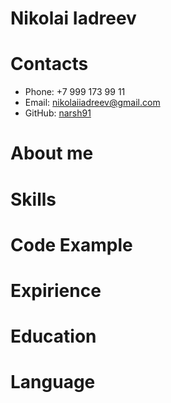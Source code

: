 # Nikolai Iadreev

# Contacts

* Phone: +7 999 173 99 11
* Email: nikolaiiadreev@gmail.com
* GitHub: [narsh91](https://github.com/Narsh91)


# About me

# Skills

# Code Example

# Expirience

# Education

# Language
